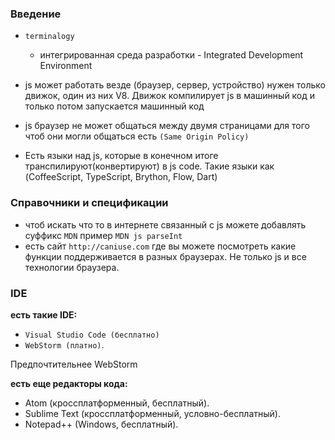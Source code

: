 ### Введение

- `terminalogy`
    - интегрированная среда разработки - Integrated Development Environment
 

- js может работать везде (браузер, сервер, устройство) нужен только движок, один из них V8. Движок компилирует js в
  машинный код и только потом запускается машинный код
- js браузер не может общаться между двумя страницами для того чтоб они могли общаться есть `(Same Origin Policy)`
- Есть языки над js, которые в конечном итоге транспилируют(конвертируют) в js code. Такие языки как (CoffeeScript,
  TypeScript, Brython, Flow, Dart)

### Справочники и спецификации

- чтоб искать что то в интернете связанный с js можете добавлять суффикс `MDN` пример `MDN js parseInt`
- есть сайт `http://caniuse.com` где вы можете посмотреть какие функции поддерживается в разных браузерах. Не только js
  и все технологии браузера.

### IDE

**есть такие IDE:**

- `Visual Studio Code (бесплатно)`
- `WebStorm (платно)`.

Предпочтительнее WebStorm

**есть еще редакторы кода:**

- Atom (кроссплатформенный, бесплатный).
- Sublime Text (кроссплатформенный, условно-бесплатный).
- Notepad++ (Windows, бесплатный).
